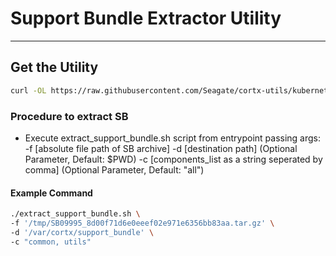 <!--                                                                            
Tool Factory: CORTX Python common tool library.                                    
Copyright (c) 2021 Seagate Technology LLC and/or its Affiliates                 
This program is free software: you can redistribute it and/or modify            
it under the terms of the GNU Affero General Public License as published        
by the Free Software Foundation, either version 3 of the License, or            
(at your option) any later version.                                             
This program is distributed in the hope that it will be useful,                 
but WITHOUT ANY WARRANTY; without even the implied warranty of                  
MERCHANTABILITY or FITNESS FOR A PARTICULAR PURPOSE. See the                    
GNU Affero General Public License for more details.                             
You should have received a copy of the GNU Affero General Public License        
along with this program. If not, see <https://www.gnu.org/licenses/>.           
For any questions about this software or licensing,                             
please email opensource@seagate.com or cortx-questions@seagate.com.          
-->

# Support Bundle Extractor Utility

---

## Get the Utility

```bash
curl -OL https://raw.githubusercontent.com/Seagate/cortx-utils/kubernetes/py-utils/src/utils/tool_factory/extract_support_bundle.sh
```

### Procedure to extract SB

*   Execute extract_support_bundle.sh script from entrypoint passing args:
    -f [absolute file path of SB archive]
    -d [destination path] (Optional Parameter, Default: $PWD)
    -c [components_list as a string seperated by comma] (Optional Parameter, Default: "all")

#### Example Command
```bash
./extract_support_bundle.sh \
-f '/tmp/SB09995_8d00f71d6e0eeef02e971e6356bb83aa.tar.gz' \
-d '/var/cortx/support_bundle' \
-c "common, utils"
```
